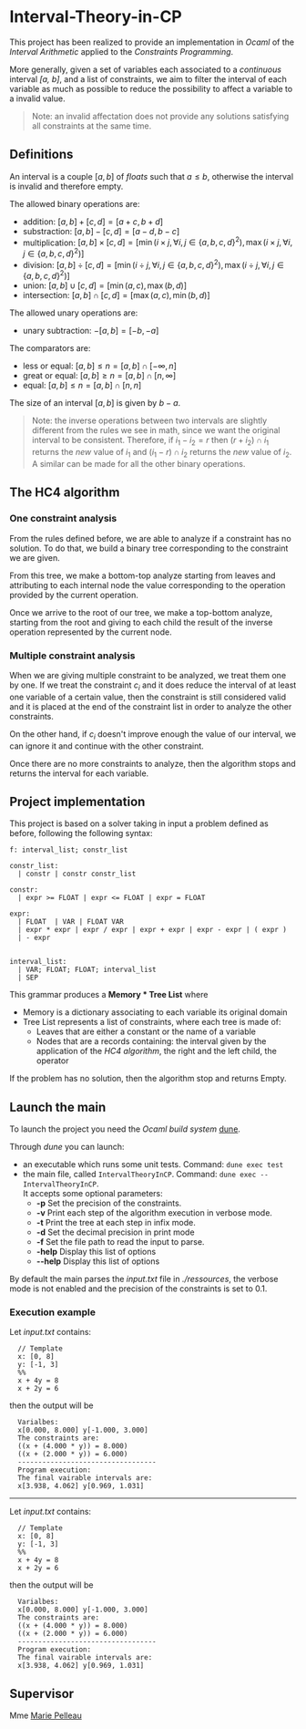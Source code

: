 # Interval-Theory-in-CP

This project has been realized to provide an implementation in *Ocaml* of the *Interval Arithmetic* applied to the *Constraints Programming*.

More generally, given a set of variables each associated to a *continuous* interval *[a, b]*, and a list of constraints, we aim to filter the interval of each variable as much as possible to reduce the possibility to affect a variable to a invalid value. 

> Note: an invalid affectation does not provide any solutions satisfying all constraints at the same time.

## Definitions

An interval is a couple $[a, b]$ of *floats* such that $a \leq b$, otherwise the interval is invalid and therefore empty.

The allowed binary operations are:

- addition: $[a, b] + [c, d] = [a + c, b + d]$
- substraction: $[a, b] - [c, d] = [a - d, b - c]$
- multiplication: $[a, b] \times [c, d] = [\min(i \times j, \forall i, j \in \{a, b, c, d\}^2), \max(i \times j, \forall i, j \in \{a, b, c, d\}^2)]$
- division: $[a, b] \div [c, d] = [\min(i \div j, \forall i, j \in \{a, b, c, d\}^2), \max(i \div j, \forall i, j \in \{a, b, c, d\}^2)]$
- union: $[a, b] \cup [c, d] = [\min(a, c), \max(b,d)]$
- intersection: $[a, b] \cap [c, d] = [\max(a, c), \min(b,d)]$

The allowed unary operations are:
- unary subtraction: $-[a, b] = [-b, -a]$

The comparators are:

- less or equal: $[a, b] \leq n = [a, b] \cap [-\infty,  n]$
- great or equal: $[a, b] \geq n = [a, b] \cap [n, \infty]$
- equal: $[a, b] \leq n = [a, b] \cap [n,  n]$

The size of an interval $[a, b]$ is given by $b-a$.

> Note: the inverse operations between two intervals are slightly different from the rules we see in math, since we want the original interval to be consistent. Therefore, if $i_1 - i_2 = r$ then $(r + i_2) \cap i_1$ returns the *new* value of $i_1$ and $(i_1 - r) \cap i_2$ returns the *new* value of $i_2$. A similar can be made for all the other binary operations.

## The HC4 algorithm

### One constraint analysis

From the rules defined before, we are able to analyze if a constraint has no solution. To do that, we build a binary tree corresponding to the constraint we are given. 

From this tree, we make a bottom-top analyze starting from leaves and attributing to each internal node the value corresponding to the operation provided by the current operation.

Once we arrive to the root of our tree, we make a top-bottom analyze, starting from the root and giving to each child the result of the inverse operation represented by the current node.

### Multiple constraint analysis

When we are giving multiple constraint to be analyzed, we treat them one by one. If we treat the constraint $c_i$ and it does reduce the interval of at least one variable of a certain value, then the constraint is still considered valid and it is placed at the end of the constraint list in order to analyze the other constraints.

On the other hand, if $c_i$ doesn't improve enough the value of our interval, we can ignore it and continue with the other constraint.

Once there are no more constraints to analyze, then the algorithm stops and returns the interval for each variable. 

## Project implementation

This project is based on a solver taking in input a problem defined as before, following the following syntax:

```
f: interval_list; constr_list

constr_list: 
  | constr | constr constr_list

constr: 
  | expr >= FLOAT | expr <= FLOAT | expr = FLOAT

expr:
  | FLOAT  | VAR | FLOAT VAR  
  | expr * expr | expr / expr | expr + expr | expr - expr | ( expr )
  | - expr


interval_list:
  | VAR; FLOAT; FLOAT; interval_list 
  | SEP   
```

This grammar produces a **Memory * Tree List** where 
- Memory is a dictionary associating to each variable its original domain 
- Tree List represents a list of constraints, where each tree is made of:
  - Leaves that are either a constant or the name of a variable
  - Nodes that are a records containing: the interval given by the application of the *HC4 algorithm*, the right and the left child, the operator

If the problem has no solution, then the algorithm stop and returns Empty.


## Launch the main 

To launch the project you need the *Ocaml build system* [dune](https://github.com/ocaml/dune).

Through *dune* you can launch:

- an executable which runs some unit tests. Command: `dune exec test`
- the main file, called `IntervalTheoryInCP`. Command: `dune exec -- IntervalTheoryInCP`.  
  It accepts some optional parameters:
  - **-p** Set the precision of the constraints.
  - **-v** Print each step of the algorithm execution in verbose mode.
  - **-t** Print the tree at each step in infix mode.
  - **-d** Set the decimal precision in print mode
  - **-f** Set the file path to read the input to parse.
  - **-help**  Display this list of options
  - **--help**  Display this list of options

By default the main parses the *input.txt* file in *./ressources*, the verbose mode is not enabled and the precision of the constraints is set to $0.1$.

### Execution example
Let *input.txt* contains:

```
  // Template
  x: [0, 8]
  y: [-1, 3]
  %%
  x + 4y = 8
  x + 2y = 6
```

then the output will be 

```
  Varialbes: 
  x[0.000, 8.000] y[-1.000, 3.000] 
  The constraints are: 
  ((x + (4.000 * y)) = 8.000)
  ((x + (2.000 * y)) = 6.000)
  ----------------------------------
  Program execution: 
  The final vairable intervals are: 
  x[3.938, 4.062] y[0.969, 1.031] 
```

___

Let *input.txt* contains:

```
  // Template
  x: [0, 8]
  y: [-1, 3]
  %%
  x + 4y = 8
  x + 2y = 6
```

then the output will be 

```
  Varialbes: 
  x[0.000, 8.000] y[-1.000, 3.000] 
  The constraints are: 
  ((x + (4.000 * y)) = 8.000)
  ((x + (2.000 * y)) = 6.000)
  ----------------------------------
  Program execution: 
  The final vairable intervals are: 
  x[3.938, 4.062] y[0.969, 1.031] 
```



## Supervisor

Mme [Marie Pelleau](https://www.i3s.unice.fr/~mpelleau/en/home/)